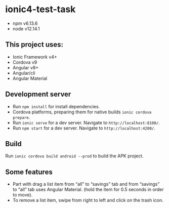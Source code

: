 # ionic4-test-task

* npm v6.13.6
* node v12.14.1


## This project uses:

* Ionic Framework v4+
* Cordova v9
* Angular v8+
* Angular/cli 
* Angular Material


## Development server
* Run `npm install` for install dependencies. 
* Cordova platforms, preparing them for native builds `ionic cordova prepare`. 
* Run `ionic serve` for a dev server. Navigate to `http://localhost:8100/`. 
* Run `npm start` for a dev server. Navigate to `http://localhost:4200/`. 


## Build
Run `ionic cordova build android --prod` to build the APK project. 


## Some features
* Part with drag a list item from “all” to “savings” tab and from “savings” to “all” tab uses Angular Material.
(hold the item for 0.5 seconds in order to move). 
* To remove a list item, swipe from right to left and click on the trash icon.
